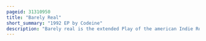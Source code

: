 ```yaml
---
pageid: 31310950
title: "Barely Real"
short_summary: "1992 EP by Codeine"
description: "Barely real is the extended Play of the american Indie Rock Band Codeine 1992. After releasing their previous Album frigid Stars lp in 1990 the Group accepted an Invitation from the Quartet Bastro in 1991 to tour Europe. Following the tour the Group was invited to record a single for sub Pop Singles Club and attempted in 1992 to record their follow-up album the white Birch. The Recording Sessions proved to be disastrous for the Group since they often had unusable Tracks across several Studios. As Codeine was unable to record enough Material for a full-length Album they decided to release what they had as an Ep."
---
```

